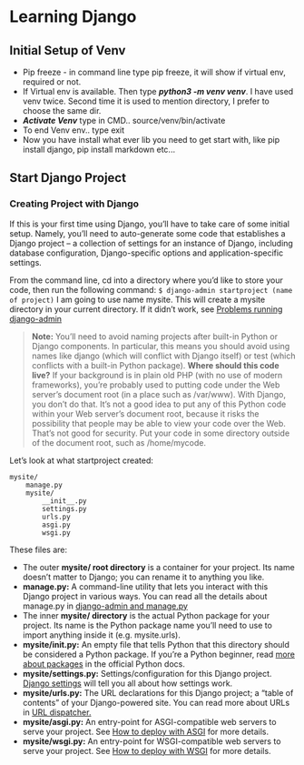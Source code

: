 # Learning Django

## Initial Setup of Venv

* Pip freeze - in command line type pip freeze, it will show if virtual env, required or not.
* If Virtual env is available. Then type ***python3 -m venv venv***. I have used venv twice. Second time it is used to mention directory, I prefer to choose the same dir.
* ***Activate Venv*** type in CMD.. source/venv/bin/activate
* To end Venv env.. type exit
* Now you have install what ever lib you need to get start with, like pip install django, pip install markdown etc...

## Start Django Project

### Creating Project with Django

If this is your first time using Django, you’ll have to take care of some initial setup. Namely, you’ll need to auto-generate some code that establishes a Django project – a collection of settings for an instance of Django, including database configuration, Django-specific options and application-specific settings.

From the command line, cd into a directory where you’d like to store your code, then run the following command:
`$ django-admin startproject (name of project)` I am going to use name mysite.
This will create a mysite directory in your current directory. If it didn’t work, see [Problems running django-admin](https://docs.djangoproject.com/en/3.2/faq/troubleshooting/#troubleshooting-django-admin)

> **Note:** You’ll need to avoid naming projects after built-in Python or Django components. In particular, this means you should avoid using names like django (which will conflict with Django itself) or test (which conflicts with a built-in Python package).
> **Where should this code live?**
    If your background is in plain old PHP (with no use of modern frameworks), you’re probably used to putting code under the Web server’s document root (in a place such as /var/www). With Django, you don’t do that. It’s not a good idea to put any of this Python code within your Web server’s document root, because it risks the possibility that people may be able to view your code over the Web. That’s not good for security.
    Put your code in some directory outside of the document root, such as /home/mycode.

Let’s look at what startproject created:

    mysite/
        manage.py
        mysite/
            __init__.py
            settings.py
            urls.py
            asgi.py
            wsgi.py

These files are:

* The outer **mysite/ root directory** is a container for your project. Its name doesn’t matter to Django; you can rename it to anything you like.
* **manage.py:** A command-line utility that lets you interact with this Django project in various ways. You can read all the details about manage.py in [django-admin and manage.py](https://docs.djangoproject.com/en/3.2/ref/django-admin/)
* The inner **mysite/ directory** is the actual Python package for your project. Its name is the Python package name you’ll need to use to import anything inside it (e.g. mysite.urls).
* **mysite/__init__.py:** An empty file that tells Python that this directory should be considered a Python package. If you’re a Python beginner, read [more about packages](https://docs.python.org/3/tutorial/modules.html#tut-packages) in the official Python docs.
* **mysite/settings.py:** Settings/configuration for this Django project. [Django settings](https://docs.djangoproject.com/en/3.2/topics/settings/) will tell you all about how settings work.
* **mysite/urls.py:** The URL declarations for this Django project; a “table of contents” of your Django-powered site. You can read more about URLs in [URL dispatcher.](https://docs.djangoproject.com/en/3.2/topics/http/urls/)
* **mysite/asgi.py:** An entry-point for ASGI-compatible web servers to serve your project. See [How to deploy with ASGI](https://docs.djangoproject.com/en/3.2/howto/deployment/asgi/) for more details.
* **mysite/wsgi.py:** An entry-point for WSGI-compatible web servers to serve your project. See [How to deploy with WSGI](https://docs.djangoproject.com/en/3.2/howto/deployment/wsgi/) for more details.

